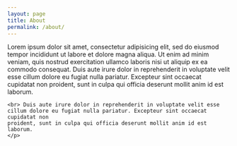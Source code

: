```yaml
---
layout: page
title: About
permalink: /about/
---
```


<div class="about">
  <div class="post-content">
    <p class="about-text">
    Lorem ipsum dolor sit amet, consectetur adipisicing elit, sed do eiusmod
    tempor incididunt ut labore et dolore magna aliqua. Ut enim ad minim veniam,
    quis nostrud exercitation ullamco laboris nisi ut aliquip ex ea commodo
    consequat. Duis aute irure dolor in reprehenderit in voluptate velit esse
    cillum dolore eu fugiat nulla pariatur. Excepteur sint occaecat cupidatat non
    proident, sunt in culpa qui officia deserunt mollit anim id est laborum.

    <br> Duis aute irure dolor in reprehenderit in voluptate velit esse
    cillum dolore eu fugiat nulla pariatur. Excepteur sint occaecat cupidatat non
    proident, sunt in culpa qui officia deserunt mollit anim id est laborum. 
    </p>
  </div>


<div class="container-fluid">
  <div class="about-img">
    <p class="text-center">
          <img src="">
        </p>
  </div> 
</div>
</div>